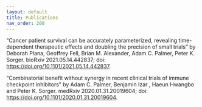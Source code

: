```yaml
---
layout: default
title: Publications
nav_order: 200
--- 
```

“Cancer patient survival can be accurately parameterized, revealing time-dependent therapeutic effects and doubling the precision of small trials” by Deborah Plana, Geoffrey Fell, Brian M. Alexander, Adam C. Palmer, Peter K. Sorger. bioRxiv 2021.05.14.442837; doi: https://doi.org/10.1101/2021.05.14.442837.

“Combinatorial benefit without synergy in recent clinical trials of immune checkpoint inhibitors” by Adam C. Palmer, Benjamin Izar , Haeun Hwangbo and Peter K. Sorger. medRxiv 2020.01.31.20019604; doi: https://doi.org/10.1101/2020.01.31.20019604.
